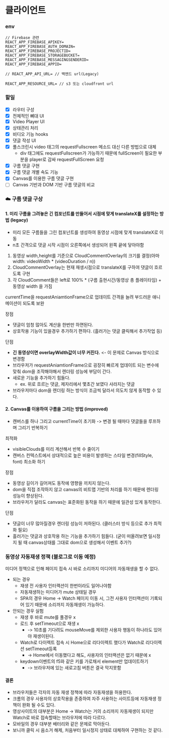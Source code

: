 # 클라이언트

### env

```
// Firebase 관련
REACT_APP_FIREBASE_APIKEY=
REACT_APP_FIREBASE_AUTH_DOMAIN=
REACT_APP_FIREBASE_PROJECTID=
REACT_APP_FIREBASE_STORAGEBUCKET=
REACT_APP_FIREBASE_MESSAGINGSENDERID=
REACT_APP_FIREBASE_APPID=

// REACT_APP_API_URL= // 백엔드 url(Legacy)

REACT_APP_RESOURCE_URL= // s3 또는 cloudfront url
```

### 할일

- [x] 라우터 구성
- [x] 전체적인 뼈대 UI
- [x] Video Player UI
- [x] 상태관리 처리
- [x] 비디오 기능 hooks
- [x] 댓글 작성 UI
- [x] 풀스크린시 video 태그의 requestFullscreen 메소드 대신 다른 방법으로 대체
  - div 태그에도 requestFullscreen가 가능하기 때문에 fullScreen이 필요한 부분을 player로 감싸 requestFullScreen 요청
- [x] 구름 댓글 구현
- [x] 구름 댓글 개별 속도 기능
- [x] Canvas를 이용한 구름 댓글 구현
- [ ] Canvas 기반과 DOM 기반 구름 댓글의 비교

### ☁️ 구름 댓글 구상

#### 1. 미리 구름을 그려놓은 긴 컴포넌트를 만들어서 시점에 맞게 translateX를 설정하는 방법 (legacy)

- 미리 모든 구름들을 그린 컴포넌트를 생성하여 동영상 시점에 맞게 translateX로 이동
- n초 간격으로 댓글 시작 시점이 오른쪽에서 생성되어 왼쪽 끝에 닿아야함

1. 동영상 width,height를 기준으로 CloudCommentOverlay의 크기를 결정(아마 width: videoWidth \* (videoDuration / n))
2. CloudCommentOverlay는 현재 재생시점으로 translateX를 구하여 댓글이 흐르도록 구현
3. 각 CloudComment들은 left로 100% \* (구름 출현시간/동영상 총 플레이타임) + 동영상 width 을 가짐

currentTime을 requestAniamtionFrame으로 업데이트 간격을 늘려 부드러운 애니메이션이 되도록 보완

장점

- 댓글이 엄청 많아도 계산을 한번만 하면된다.
- 상호작용 기능이 있을경우 추가하기 편하다. (흘러가는 댓글 클릭해서 추가작업 등)

단점

- **긴 동영상이면 overlayWidth값이 너무 커진다.** <- 이 문제로 Canvas 방식으로 변경함
- 브라우저가 requestAniamtionFrame으로 굉장히 빠르게 업데이트 되는 변수에 맞춰 dom을 조작해야해서 렌더링 성능에 부담이 간다.
- 새로운 기능을 추가하기 힘들다.
  - ex. 위로 흐르는 댓글, 제자리에서 몇초간 보였다 사라지는 댓글
- 브라우저마다 dom을 렌더링 하는 방식이 조금씩 달라서 의도치 않게 동작할 수 있다.

#### 2. Canvas를 이용하여 구름을 그리는 방법 (improved)

- 캔버스를 하나 그리고 currentTime이 초기화 -> 변경 될 때마다 댓글들을 루프하며 그리기 반복하기

최적화

- visibleClouds를 미리 계산해서 반복 수 줄이기
- 캔버스 컨텍스트에서 상대적으로 높은 비용이 발생하는 스타일 변경(fillStyle, font) 최소화 하기

장점

- 동영상 길이가 길어져도 동작에 영향을 끼치지 않는다.
- dom을 직접 조작하지 않고 canvas의 비트맵 기반의 처리를 하기 때문에 렌더링 성능이 향상된다.
- 브라우저가 달라도 canvas는 표준화된 동작을 하기 때문에 일관성 있게 동작한다.

단점

- 댓글이 너무 많아질경우 렌더링 성능이 저하된다. (클러스터 방식 등으로 추가 최적화 필요)
- 흘러가는 댓글과 상호작용 하는 기능을 추가하기 힘들다. (굳이 떠올려보면 일시정지 될 때 canvas상태를 그대로 dom으로 생성해서 이벤트 추가?)

### 동영상 자동재생 정책 (블로그로 이동 예정)

미디어 정책으로 인해 페이지 접속 시 바로 소리까지 미디어의 자동재생을 할 수 없다.

- 되는 경우
  - 재생 전 사용자 인터랙션이 한번이라도 일어나야함
  - 자동재생하는 미디어가 mute 상태일 경우
  - SPA의 경우 Home -> Watch 페이지 이동 시, 그전 사용자 인터랙션이 기록되어 있기 때문에 소리까지 자동재생이 가능하다.
- 안되는 경우 실험
  - 재생 후 바로 mute를 풀경우 x
  - 로드 후 setTimeout으로 재생 x
    - -> 10초를 기다려도 mouseMove를 제외한 사용자 행동이 하나라도 있어야 재생이된다.
  - Watch로 다이렉트 접속 시 Home으로 리다이렉트 했다가 Watch로 리다이렉션 setTimeout등록
    - -> Home에서 이동했다고 해도, 사용자의 인터랙션은 없기 때문에 x
  - keydown이벤트의 f5와 같은 키를 가로채서 element만 업데이트하기
    - -> 브라우저에 있는 새로고침 버튼은 결국 막지못함

#### 결론

- 브라우저들은 각자의 자동 재생 정책에 따라 자동재생을 허용한다.
- 크롬의 경우 사용자의 상호작용을 존중하여 자주 사용하는 사이트등에 자동재생 정책이 완화 될 수도 있다.
- 영상사이트의 대부분은 Home -> Watch는 거의 소리까지 자동재생이 되지만 Watch로 바로 접속할때는 브라우저에 따라 다르다.
- 모바일의 경우 대부분 배터리와 같은 문제로 막아둔다.
- 보니까 클릭 시 음소거 해제, 처음부터 일시정지 상태로 대체하여 구현하는 것 같다.
